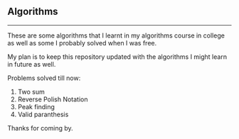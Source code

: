 <h2> Algorithms </h2>
<hr>
<p>
These are some algorithms that I learnt in my algorithms course in college as well as some I probably solved when I was free.

My plan is to keep this repository updated with the algorithms I might learn in future as well.

Problems solved till now:
1. Two sum
2. Reverse Polish Notation
3. Peak finding
4. Valid paranthesis

Thanks for coming by.
</p>
